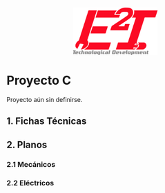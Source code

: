 <p align="center"><img src="../Sources/imagenes/Logo_Final.png" width="196px"><p>

# Proyecto C
Proyecto aún sin definirse.

## 1. Fichas Técnicas

## 2. Planos
### 2.1 Mecánicos
### 2.2 Eléctricos
